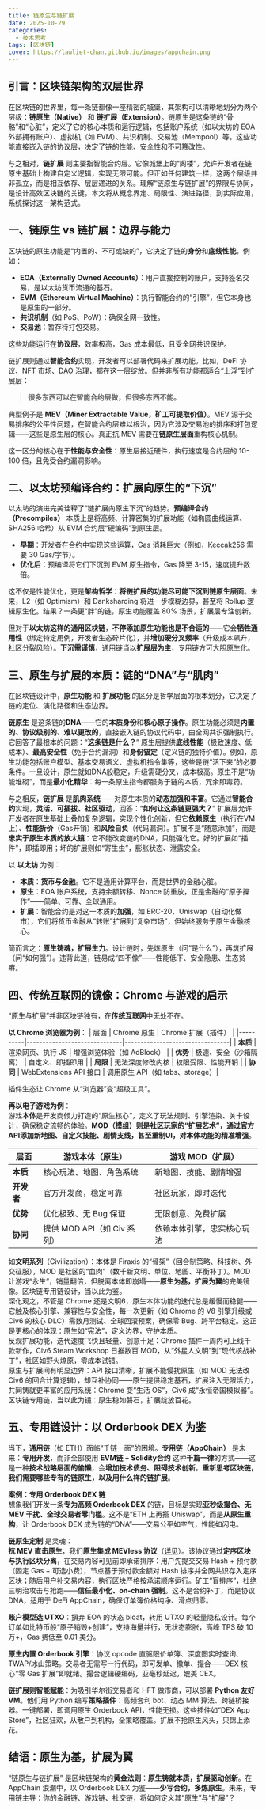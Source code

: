 ```yaml
---
title: 链原生与链扩展
date: 2025-10-29
categories:
  - 技术思考
tags: [区块链]
cover: https://lawliet-chan.github.io/images/appchain.png
---
```


## 引言：区块链架构的双层世界

在区块链的世界里，每一条链都像一座精密的城堡，其架构可以清晰地划分为两个层级：**链原生（Native）** 和 **链扩展（Extension）**。链原生是这条链的“骨骼”和“心脏”，定义了它的核心本质和运行逻辑，包括账户系统（如以太坊的 EOA 外部拥有账户）、虚拟机（如 EVM）、共识机制、交易池（Mempool）等。这些功能直接嵌入链的协议层，决定了链的性能、安全性和不可篡改性。

与之相对，**链扩展** 则主要指智能合约层。它像城堡上的“阁楼”，允许开发者在链原生基础上构建自定义逻辑，实现无限可能。但正如任何建筑一样，这两个层级并非孤立，而是相互依存、层层递进的关系。理解“链原生与链扩展”的界限与协同，是设计高效区块链的关键。本文将从概念界定、局限性、演进路径，到实际应用，系统探讨这一架构范式。

## 一、链原生 vs 链扩展：边界与能力

区块链的原生功能是“内置的、不可或缺的”，它决定了链的**身份**和**底线性能**。例如：
- **EOA（Externally Owned Accounts）**：用户直接控制的账户，支持签名交易，是以太坊货币流通的基石。
- **EVM（Ethereum Virtual Machine）**：执行智能合约的“引擎”，但它本身也是原生的一部分。
- **共识机制**（如 PoS、PoW）：确保全网一致性。
- **交易池**：暂存待打包交易。

这些功能运行在**协议层**，效率极高，Gas 成本最低，且受全网共识保护。

链扩展则通过**智能合约**实现，开发者可以部署代码来扩展功能。比如，DeFi 协议、NFT 市场、DAO 治理，都在这一层绽放。但并非所有功能都适合“上浮”到扩展层：

> **很多东西可以在智能合约层做，但很多东西不能。**

典型例子是 **MEV（Miner Extractable Value，矿工可提取价值）**。MEV 源于交易排序的公平性问题，在智能合约层难以根治，因为它涉及交易池的排序和打包逻辑——这些是原生层的核心。真正抗 MEV 需要在**链原生层面**重构核心机制。

这一区分的核心在于**性能与安全性**：原生层接近硬件，执行速度是合约层的 10-100 倍，且免受合约漏洞影响。

## 二、以太坊预编译合约：扩展向原生的“下沉”

以太坊的演进完美诠释了“链扩展向原生下沉”的趋势。**预编译合约（Precompiles）** 本质上是将高频、计算密集的扩展功能（如椭圆曲线运算、SHA256 哈希）从 EVM 合约层“硬编码”到原生层。

- **早期**：开发者在合约中实现这些运算，Gas 消耗巨大（例如，Keccak256 需要 30 Gas/字节）。
- **优化后**：预编译将它们下沉到 EVM 原生指令，Gas 降至 3-15，速度提升数倍。

这不仅是性能优化，更是**架构哲学**：**将链扩展的功能尽可能下沉到链原生层面**。未来，L2（如 Optimism）和 Danksharding 将进一步模糊边界，甚至将 Rollup 逻辑原生化。结果？一条更“胖”的链，原生功能覆盖 80% 场景，扩展层专注创新。

但对于**以太坊这样的通用区块链**，**不停添加原生功能也是不合适的**——它会**牺牲通用性**（绑定特定用例，开发者生态碎片化），并**增加硬分叉频率**（升级成本飙升，社区分裂风险）。**下沉需谨慎**，通用链当以**扩展层为主**，专用链方可大胆原生化。

## 三、原生与扩展的本质：链的“DNA”与“肌肉”

在区块链设计中，**原生功能** 和 **扩展功能** 的区分是哲学层面的根本划分，它决定了链的定位、演化路径和生态边界。

**链原生** 是这条链的**DNA**——它的**本质身份**和**核心原子操作**。原生功能必须是**内置的、协议级别的、难以更改的**，直接嵌入链的协议代码中，由全网共识强制执行。它回答了最根本的问题：“**这条链是什么？**” 原生层提供**底线性能**（极致速度、低成本）、**最高安全性**（免于合约漏洞）和**身份锚定**（定义链的独特价值）。例如，原生功能包括账户模型、基本交易语义、虚拟机指令集等，这些是链“活下来”的必要条件。一旦设计，原生就如DNA般稳定，升级需硬分叉，成本极高。原生不是“功能堆砌”，而是**最小化精华**：每一条原生指令都服务于链的本质，冗余即毒药。

与之相反，**链扩展** 是**肌肉系统**——对原生本质的**动态加强和丰富**。它通过**智能合约**实现，**灵活、可插拔、社区驱动**，回答：“**如何让这条链更强大？**” 扩展层允许开发者在原生基础上叠加复杂逻辑，实现个性化创新，但它**依赖原生**（执行在VM上）、**性能折价**（Gas开销）和**风险自负**（代码漏洞）。扩展不是“随意添加”，而是**忠实于原生本质的放大镜**：它不能改变链的DNA，只能强化它。好的扩展如“插件”，即插即用；坏的扩展则如“寄生虫”，膨胀状态、泄露安全。

以 **以太坊** 为例：
- **本质**：**货币与金融**。它不是通用计算平台，而是世界的金融心脏。
- **原生**：EOA 账户系统，支持余额转移、Nonce 防重放，正是金融的“原子操作”——简单、可靠、全球通用。
- **扩展**：智能合约是对这一本质的**加强**，如 ERC-20、Uniswap（自动化做市），它们将货币金融从“转账”扩展到“复杂市场”，但始终服务于原生金融核心。

简而言之：**原生铸魂，扩展生力**。设计链时，先炼原生（问“是什么”），再筑扩展（问“如何强”）。违背此道，链易成“四不像”——性能低下、安全隐患、生态贫瘠。

## 四、传统互联网的镜像：Chrome 与游戏的启示

“原生与扩展”并非区块链独有，在**传统互联网**中无处不在。

**以 Chrome 浏览器为例**：
| 层面     | Chrome 原生                  | Chrome 扩展（插件）              |
|----------|------------------------------|---------------------------------|
| **本质** | 渲染网页、执行 JS            | 增强浏览体验（如 AdBlock）      |
| **优势** | 极速、安全（沙箱隔离）       | 自定义、即插即用                |
| **局限** | 无法深度修改内核             | 权限受限、性能开销              |
| **协同** | WebExtensions API 接口       | 调用原生 API（如 tabs、storage）|

插件生态让 Chrome 从“浏览器”变“超级工具”。

**再以电子游戏为例**：  
游戏**本体**是开发商倾力打造的“原生核心”，定义了玩法规则、引擎渲染、关卡设计，确保稳定流畅的体验。**MOD（模组）**则是社区玩家的“扩展艺术”，通过官方API添加新地图、自定义技能、剧情支线，甚至重制UI，对本体功能的**精准增强**。

| 层面     | 游戏本体（原生）             | 游戏 MOD（扩展）                |
|----------|------------------------------|---------------------------------|
| **本质** | 核心玩法、地图、角色系统     | 新地图、技能、剧情增强          |
| **开发者** | 官方开发商，稳定可靠         | 社区玩家，即时迭代              |
| **优势** | 优化极致、无 Bug 保证        | 无限创意、免费扩展              |
| **协同** | 提供 MOD API（如 Civ 系列）  | 依赖本体引擎，忠实核心玩法      |

如**文明系列**（Civilization）：本体是 Firaxis 的“骨架”（回合制策略、科技树、外交征服），MOD 是社区的“血肉”（数千新文明、单位、地图、平衡补丁）。MOD 让游戏“永生”，销量翻倍，但脱离本体即崩塌——**原生为基，扩展为翼**的完美镜像。区块链专用链设计，当以此为鉴。   
深化观之，不管是 Chrome 还是文明6，原生本体功能的迭代总是缓慢而稳健——它触及核心引擎、兼容性与安全性，每一次更新（如 Chrome 的 V8 引擎升级或 Civ6 的核心 DLC）需数月测试、全球回滚预案，确保零 Bug、跨平台稳定。这正是更核心的体现：原生如“宪法”，定义边界，守护本质。   
反观扩展功能，迭代速度飞快且轻量、创意十足：Chrome 插件一周内可上线千款新作，Civ6 Steam Workshop 日推数百 MOD，从“外星人文明”到“现代核战补丁”，社区如野火燎原，零成本试错。   
原生与扩展间有明显边界：API 接口清晰，扩展不能侵扰原生（如 MOD 无法改 Civ6 的回合计算逻辑），却互补协同——原生提供稳定基石，扩展注入无限活力，共同铸就更丰富的应用系统：Chrome 变“生活 OS”，Civ6 成“永恒帝国模拟器”。区块链专用链，当以此为镜：原生稳如磐石，扩展绽放百花。

## 五、专用链设计：以 Orderbook DEX 为鉴

当下，**通用链**（如 ETH）面临“千链一面”的困境。**专用链（AppChain）** 是未来：**专用开发**，而非全部使用 **EVM链 + Solidity合约** 这种**千篇一律**的方式——这是一种**技术战略层面的偷懒**，会**增加技术债务、阻碍技术创新**。**重新思考区块链，我们需要哪些专有的链原生，以及用什么样的链扩展**。

**案例：专用 Orderbook DEX 链**  
想象我们开发一条**专为高频 Orderbook DEX** 的链，目标是实现**亚秒级撮合、无 MEV 干扰、全球交易者零门槛**。这不是“ETH 上再搭 Uniswap”，而是**从原生重构**，让 Orderbook DEX 成为链的“DNA”——交易公平如空气，性能如闪电。

**链原生定制** 是灵魂：  
**抗 MEV 直击原生**，我们**原生集成 MEVless 协议**（[详见](https://lawliet-chan.github.io/2025/09/20/MEVless/)）。该协议通过**定序区块与执行区块分离**，在交易内容可见前即承诺排序：用户先提交交易 Hash + 预付款（固定 Gas + 可选小费），节点基于预付款金额对 Hash 排序并全网共识存入定序区块；随后用户补交易内容，执行区块严格按承诺顺序运行。矿工“盲排序”，杜绝三明治攻击与抢跑——**信任最小化、on-chain 强制**。这不是合约补丁，而是协议 DNA，适用于 DeFi AppChain，确保订单簿价格纯净、滑点归零。

**账户模型选 UTXO**：摒弃 EOA 的状态 bloat，转用 UTXO 的轻量隐私设计。每个订单如比特币般“原子销毁+创建”，支持海量并行，无状态膨胀，高峰 TPS 破 10 万+，Gas 费低至 0.01 美分。

**原生内置 Orderbook 引擎**：协议 opcode 直驱限价单簿、深度图实时查询、TWAP/冰山策略。交易者无需写一行代码，即可发单、撤单、撮合——DEX 核心“零 Gas 扩展”即就绪。撮合逻辑硬编码，亚毫秒延迟，媲美 CEX。

**链扩展则智能赋能**：为吸引华尔街交易者和 HFT 做市商，可以部署 **Python 友好 VM**。他们用 Python 编写**策略插件**：高频套利 bot、动态 MM 算法、跨链桥接器。一键部署，即调用原生 Orderbook API，性能无损。这些插件如“DEX App Store”，社区狂欢，从散户到机构，全策略覆盖。扩展不抢原生风头，只锦上添花。


## 结语：原生为基，扩展为翼

“链原生与链扩展” 是区块链架构的**黄金法则**：**原生铸就本质，扩展驱动创新**。在 AppChain 浪潮中，以 Orderbook DEX 为鉴——**少写合约，多炼原生**。未来，专用链主导：你的金融链、游戏链、社交链，将如何定义其“原生”与“扩展”？

